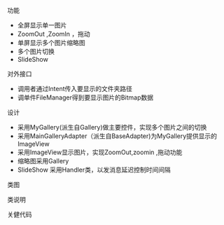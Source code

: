 功能

  * 全屏显示单一图片
  * ZoomOut ,ZoomIn ，拖动
  * 单屏显示多个图片缩略图
  * 多个图片切换
  * SlideShow


对外接口

  * 调用者通过Intent传入要显示的文件夹路径
  * 调单件FileManager得到要显示图片的Bitmap数据


设计

  * 采用MyGallery(派生自Gallery)做主要控件，实现多个图片之间的切换
  * 采用MainGalleryAdapter（派生自BaseAdapter)为MyGallery提供显示的ImageView
  * 采用ImageView显示图片，实现ZoomOut,zoomin ,拖动功能
  * 缩略图采用Gallery
  * SlideShow 采用Handler类，以发消息延迟控制时间间隔



类图

类说明

关健代码




